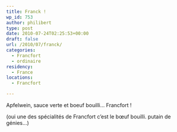 ```yaml
---
title: Franck !
wp_id: 753
author: philibert
type: post
date: 2010-07-24T02:25:53+00:00
draft: false
url: /2010/07/franck/
categories:
  - Francfort
  - ordinaire
residency:
  - France
locations:
  - Francfort

---
```

Apfelwein, sauce verte et boeuf bouilli&#8230; Francfort !

(oui une des spécialités de Francfort c&rsquo;est le bœuf bouilli. putain de génies&#8230;)

[<img src="/uploads/2010/07/p_2592_1936_7BE7CBD3-8DC3-4FDD-A859-BCF2BC6D634F.jpeg" alt="" class="alignnone size-full" />][1]

 [1]: /uploads/2010/07/p_2592_1936_7BE7CBD3-8DC3-4FDD-A859-BCF2BC6D634F.jpeg